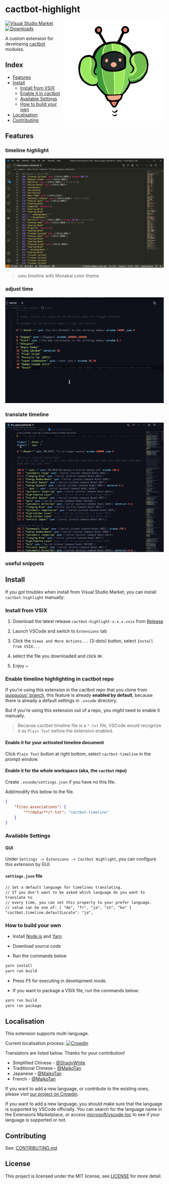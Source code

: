 # cactbot-highlight

<a href="https://marketplace.visualstudio.com/items?itemName=MaikoTan.cactbot-highlight" target="_blank"><img align="right" src="./images/cactbot-logo-320x320.png"></img></a>

[![Visual Studio Market](https://img.shields.io/visual-studio-marketplace/v/MaikoTan.cactbot-highlight?color=green&label=Visual%20Studio%20Market)](https://marketplace.visualstudio.com/items?itemName=MaikoTan.cactbot-highlight)
[![Downloads](https://img.shields.io/visual-studio-marketplace/d/MaikoTan.cactbot-highlight?color=green)](https://marketplace.visualstudio.com/items?itemName=MaikoTan.cactbot-highlight)

A custom extension for developing [cactbot](https://github.com/quisquous/cactbot/) modules.

## Index

- [Features](#features)
- [Install](#install)
  - [Install from VSIX](#install-from-vsix)
  - [Enable it in cactbot](#enable-it-in-cactbot)
  - [Available Settings](#available-settings)
  - [How to build your own](#how-to-build-your-own)
- [Localisation](#localisation)
- [Contributing](#contributing)

## Features

### timeline highlight

![timeline-highlight](images/timeline-highlight.png)

> uwu timeline with Monakai color theme

### adjust time

![adjust-time](images/adjust-time.gif)

### translate timeline

![translate-timeline.gif](images/translate-timeline.gif)

### useful snippets

## Install

If you got troubles when install from Visual Studio Market,
you can install `cactbot-highlight` manually:

### Install from VSIX

1. Download the latest release `cactbot-highlight-x.x.x.vsix` from [Release](https://github.com/MaikoTan/cactbot-highlight/releases)

1. Launch VSCode and switch to `Extensions` tab

1. Click the `Views and More Actions...` (3-dots) button, select `Install from VSIX...`

1. select the file you downloaded and click `OK`

1. Enjoy ~

### Enable timeline highlighting in cactbot repo

If you're using this extension in the cactbot repo that you clone from [quisquous' branch](https://github.com/quisquous/cactbot),
this feature is already **enabled by default**, because there is already a default settings in `.vscode` directory.

But if you're using this extension out of a repo, you *might* need to enable it manually.

> Because cactbot timeline file is a `*.txt` file,
> VSCode would recognize it as `Plain Text` before the extension enabled.

#### Enable it for your activated timeline document

Click `Plain Text` button at right bottom,
select `cactbot-timeline` in the prompt window.

#### Enable it for the whole workspace (aka, the `cactbot` repo)

Create `.vscode/settings.json` if you have no this file.

Add/modify this below to the file.

```json
{
    "files.associations": {
        "**/data/**/*.txt": "cactbot-timeline"
    }
}
```

### Available Settings

#### GUI

Under `Settings -> Extensions -> Cactbot Highlight`,
you can configure this extension by GUI.

#### `settings.json` file

```jsonc
// Set a default language for timelines translating.
// If you don't want to be asked which language do you want to translate to
// every time, you can set this property to your prefer language.
// value can be one of: [ "de", "fr", "ja", "cn", "ko" ]
"cactbot.timeline.defaultLocale": "ja",
```

### How to build your own

- Install [Node.js](https://nodejs.org/) and [Yarn](https://yarnpkg.com/)

- Download source code

- Run the commands below

```bash
yarn install
yarn run build
```

- Press <kbd>F5</kbd> for executing in development mode.

- If you want to package a VSIX file, run the commands below:

```bash
yarn run build
yarn run package
```

## Localisation

This extension supports multi-language.

Current localisation process: [![Crowdin](https://badges.crowdin.net/cactbot-highlight/localized.svg)](https://crowdin.com/project/cactbot-highlight)

Translators are listed below. Thanks for your contribution!

- Simplified Chinese - [@ShadyWhite](https://github.com/ShadyWhite)
- Traditional Chinese - [@MaikoTan](https://github.com/MaikoTan)
- Japanese - [@MaikoTan](https://github.com/MaikoTan)
- French - [@MaikoTan](https://github.com/MaikoTan)

If you want to add a new language, or contribute to the existing ones,
please visit [our project on Crowdin](https://crowdin.com/project/cactbot-highlight).

If you want to add a new language, you should make sure that the language is supported by VSCode officially.
You can search for the language name in the Extensions Marketplace,
or access [microsoft/vscode-loc](https://github.com/microsoft/vscode-loc) to see if your language is supported or not.

## Contributing

See: [CONTRIBUTING.md](CONTRIBUTING.md)

## License

This project is licensed under the MIT license,
see [LICENSE](LICENSE.md) for more detail.
